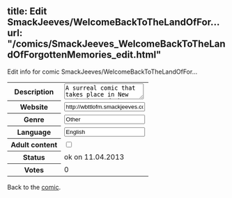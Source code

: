 title: Edit SmackJeeves/WelcomeBackToTheLandOfFor...
url: "/comics/SmackJeeves_WelcomeBackToTheLandOfForgottenMemories_edit.html"
---
Edit info for comic SmackJeeves/WelcomeBackToTheLandOfFor...

<form name="comic" action="http://gaepostmail.appengine.com/comic" name="post">
<table class="comicinfo">
<tr>
<th>Description</th><td><textarea name="description">A surreal comic that takes place in New York city and the dream world of CommonFictura, a world created by a boy named Jacob White.</textarea></td>
</tr>
<tr>
<th>Website</th><td><input type="text" name="url" value="http://wbttlofm.smackjeeves.com/comics/"/></td>
</tr>
<tr>
<th>Genre</th><td><input type="text" name="genre" value="Other"/></td>
</tr>
<tr>
<th>Language</th><td><input type="text" name="language" value="English"/></td>
</tr>
<tr>
<th>Adult content</th><td><input type="checkbox" name="adult" value="adult" /></td>
</tr>
<tr>
<th>Status</th><td>ok on 11.04.2013</td>
</tr>
<tr>
<th>Votes</th><td>0</div></td>
</tr>
</table>
</form>

Back to the [comic](/comics/SmackJeeves_WelcomeBackToTheLandOfForgottenMemories.html).
